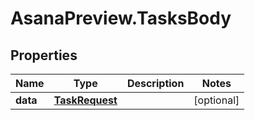 # AsanaPreview.TasksBody

## Properties
Name | Type | Description | Notes
------------ | ------------- | ------------- | -------------
**data** | [**TaskRequest**](TaskRequest.md) |  | [optional] 
